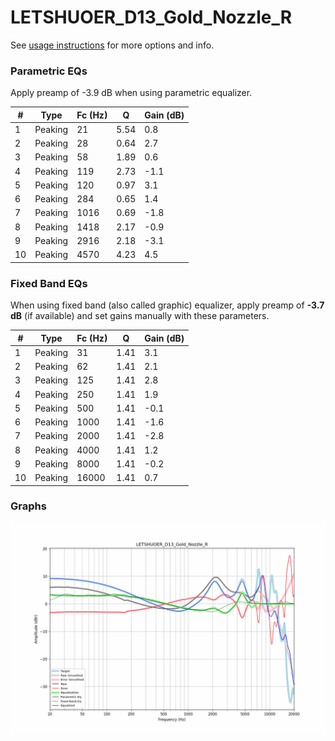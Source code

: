# LETSHUOER_D13_Gold_Nozzle_R
See [usage instructions](https://github.com/jaakkopasanen/AutoEq#usage) for more options and info.

### Parametric EQs
Apply preamp of -3.9 dB when using parametric equalizer.

|   # | Type    |   Fc (Hz) |    Q |   Gain (dB) |
|-----|---------|-----------|------|-------------|
|   1 | Peaking |        21 | 5.54 |         0.8 |
|   2 | Peaking |        28 | 0.64 |         2.7 |
|   3 | Peaking |        58 | 1.89 |         0.6 |
|   4 | Peaking |       119 | 2.73 |        -1.1 |
|   5 | Peaking |       120 | 0.97 |         3.1 |
|   6 | Peaking |       284 | 0.65 |         1.4 |
|   7 | Peaking |      1016 | 0.69 |        -1.8 |
|   8 | Peaking |      1418 | 2.17 |        -0.9 |
|   9 | Peaking |      2916 | 2.18 |        -3.1 |
|  10 | Peaking |      4570 | 4.23 |         4.5 |

### Fixed Band EQs
When using fixed band (also called graphic) equalizer, apply preamp of **-3.7 dB** (if available) and set gains manually with these parameters.

|   # | Type    |   Fc (Hz) |    Q |   Gain (dB) |
|-----|---------|-----------|------|-------------|
|   1 | Peaking |        31 | 1.41 |         3.1 |
|   2 | Peaking |        62 | 1.41 |         2.1 |
|   3 | Peaking |       125 | 1.41 |         2.8 |
|   4 | Peaking |       250 | 1.41 |         1.9 |
|   5 | Peaking |       500 | 1.41 |        -0.1 |
|   6 | Peaking |      1000 | 1.41 |        -1.6 |
|   7 | Peaking |      2000 | 1.41 |        -2.8 |
|   8 | Peaking |      4000 | 1.41 |         1.2 |
|   9 | Peaking |      8000 | 1.41 |        -0.2 |
|  10 | Peaking |     16000 | 1.41 |         0.7 |

### Graphs
![](./LETSHUOER_D13_Gold_Nozzle_R.png)
